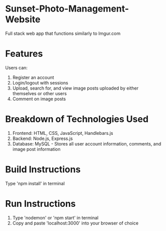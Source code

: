 # Sunset-Photo-Management-Website
Full stack web app that functions similarly to Imgur.com

# Features
Users can:
1. Register an account
2. Login/logout with sessions
3. Upload, search for, and view image posts uploaded by either themselves or other users
4. Comment on image posts

# Breakdown of Technologies Used
1. Frontend: HTML, CSS, JavaScript, Handlebars.js
2. Backend: Node.js, Express.js
3. Database: MySQL - Stores all user account information, comments, and image post information

# Build Instructions
Type 'npm install' in terminal


# Run Instructions
1. Type 'nodemon' or 'npm start' in terminal 
2. Copy and paste 'localhost:3000' into your browser of choice
